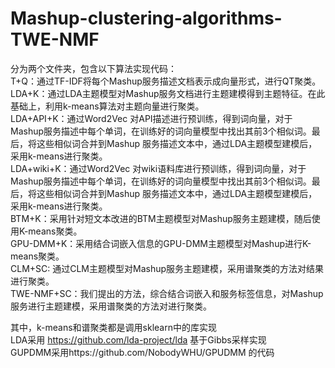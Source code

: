 # Mashup-clustering-algorithms-TWE-NMF
分为两个文件夹，包含以下算法实现代码：<br>
T+Q：通过TF-IDF将每个Mashup服务描述文档表示成向量形式，进行QT聚类。<br>
LDA+K：通过LDA主题模型对Mashup服务文档进行主题建模得到主题特征。在此基础上，利用k-means算法对主题向量进行聚类。<br>
LDA+API+K：通过Word2Vec 对API描述进行预训练，得到词向量，对于Mashup服务描述中每个单词，在训练好的词向量模型中找出其前3个相似词。最后，将这些相似词合并到Mashup 服务描述文本中，通过LDA主题模型建模后，采用k-means进行聚类。<br>
LDA+wiki+K：通过Word2Vec 对wiki语料库进行预训练，得到词向量，对于Mashup服务描述中每个单词，在训练好的词向量模型中找出其前3个相似词。最后，将这些相似词合并到Mashup 服务描述文本中，通过LDA主题模型建模后，采用k-means进行聚类。<br>
BTM+K：采用针对短文本改进的BTM主题模型对Mashup服务主题建模，随后使用K-means聚类。<br>
GPU-DMM+K：采用结合词嵌入信息的GPU-DMM主题模型对Mashup进行K-means聚类。<br>
CLM+SC: 通过CLM主题模型对Mashup服务主题建模，采用谱聚类的方法对结果进行聚类。<br>
TWE-NMF+SC：我们提出的方法，综合结合词嵌入和服务标签信息，对Mashup服务进行主题建模，采用谱聚类的方法对进行聚类。<br>


其中，k-means和谱聚类都是调用sklearn中的库实现<br>
LDA采用 https://github.com/lda-project/lda  基于Gibbs采样实现<br>
GUPDMM采用https://github.com/NobodyWHU/GPUDMM 的代码<br>
